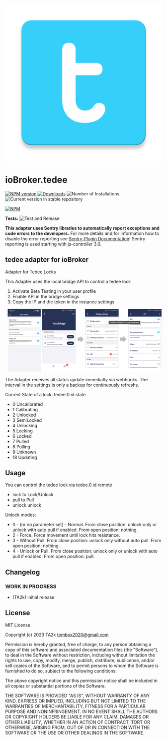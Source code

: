 ![Logo](admin/tedee.png)

# ioBroker.tedee

[![NPM version](https://img.shields.io/npm/v/iobroker.tedee.svg)](https://www.npmjs.com/package/iobroker.tedee)
[![Downloads](https://img.shields.io/npm/dm/iobroker.tedee.svg)](https://www.npmjs.com/package/iobroker.tedee)
![Number of Installations](https://iobroker.live/badges/tedee-installed.svg)
![Current version in stable repository](https://iobroker.live/badges/tedee-stable.svg)

[![NPM](https://nodei.co/npm/iobroker.tedee.png?downloads=true)](https://nodei.co/npm/iobroker.tedee/)

**Tests:** ![Test and Release](https://github.com/TA2k/ioBroker.tedee/workflows/Test%20and%20Release/badge.svg)

**This adapter uses Sentry libraries to automatically report exceptions and code errors to the developers.** For more details and for information how to disable the error reporting see [Sentry-Plugin Documentation](https://github.com/ioBroker/plugin-sentry#plugin-sentry)! Sentry reporting is used starting with js-controller 3.0.

## tedee adapter for ioBroker

Adapter for Tedee Locks

This Adapter uses the local bridge API to control a tedee lock

1. Activate Beta Testing in your user profile
2. Enable API in the bridge settings
3. Copy the IP and the token in the instance settings

![Logo](admin/tedee_api.png)

The Adapter receives all status update immediatly via webhooks. The interval in the settings is only a backup for continuously refreshs.

Current State of a lock:
tedee.0.id.state

- 0 Uncalibrated
- 1 Calibrating
- 2 Unlocked
- 3 SemiLocked
- 4 Unlocking
- 5 Locking
- 6 Locked
- 7 Pulled
- 8 Pulling
- 9 Unknown
- 18 Updating

## Usage

You can control the tedee lock via tedee.0.id.remote

- lock to Lock/Unlock
- pull to Pull
- unlock unlock

Unlock modes:

- 0 - (or no parameter set) - Normal. From close position: unlock only or unlock with auto pull if enabled. From open position: nothing.
- 2 - Force. Force movement until lock hits resistance.
- 3 - Without Pull. From close position: unlock only without auto pull. From open position: nothing.
- 4 - Unlock or Pull. From close position: unlock only or unlock with auto pull if enabled. From open position: pull.

## Changelog

<!--
    Placeholder for the next version (at the beginning of the line):
    ### **WORK IN PROGRESS**
-->

### **WORK IN PROGRESS**

- (TA2k) initial release

## License

MIT License

Copyright (c) 2023 TA2k <tombox2020@gmail.com>

Permission is hereby granted, free of charge, to any person obtaining a copy
of this software and associated documentation files (the "Software"), to deal
in the Software without restriction, including without limitation the rights
to use, copy, modify, merge, publish, distribute, sublicense, and/or sell
copies of the Software, and to permit persons to whom the Software is
furnished to do so, subject to the following conditions:

The above copyright notice and this permission notice shall be included in all
copies or substantial portions of the Software.

THE SOFTWARE IS PROVIDED "AS IS", WITHOUT WARRANTY OF ANY KIND, EXPRESS OR
IMPLIED, INCLUDING BUT NOT LIMITED TO THE WARRANTIES OF MERCHANTABILITY,
FITNESS FOR A PARTICULAR PURPOSE AND NONINFRINGEMENT. IN NO EVENT SHALL THE
AUTHORS OR COPYRIGHT HOLDERS BE LIABLE FOR ANY CLAIM, DAMAGES OR OTHER
LIABILITY, WHETHER IN AN ACTION OF CONTRACT, TORT OR OTHERWISE, ARISING FROM,
OUT OF OR IN CONNECTION WITH THE SOFTWARE OR THE USE OR OTHER DEALINGS IN THE
SOFTWARE.
